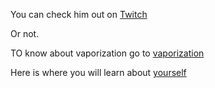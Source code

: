 You can check him out on [Twitch](http://www.twitch.tv/liquidneo)

Or not.

TO know about vaporization go to [vaporization](../vaporization/vaporization.md)

Here is where you will learn about [yourself](../art/art.md)
